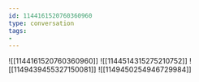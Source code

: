 ```yaml
---
id: 1144161520760360960
type: conversation
tags:
- 
---
```

![[1144161520760360960]]
![[1144514315275210752]]
![[1149439455327150081]]
![[1149450254946729984]]

